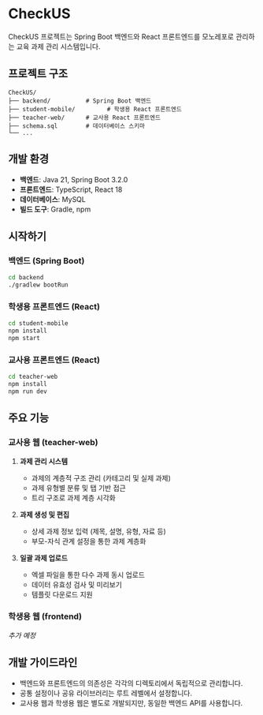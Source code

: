 # CheckUS

CheckUS 프로젝트는 Spring Boot 백엔드와 React 프론트엔드를 모노레포로 관리하는 교육 과제 관리 시스템입니다.

## 프로젝트 구조

```
CheckUS/
├── backend/          # Spring Boot 백엔드
├── student-mobile/         # 학생용 React 프론트엔드
├── teacher-web/      # 교사용 React 프론트엔드
├── schema.sql        # 데이터베이스 스키마
└── ...
```

## 개발 환경
- **백엔드**: Java 21, Spring Boot 3.2.0
- **프론트엔드**: TypeScript, React 18
- **데이터베이스**: MySQL
- **빌드 도구**: Gradle, npm

## 시작하기

### 백엔드 (Spring Boot)

```bash
cd backend
./gradlew bootRun
```

### 학생용 프론트엔드 (React)

```bash
cd student-mobile
npm install
npm start
```

### 교사용 프론트엔드 (React)

```bash
cd teacher-web
npm install
npm run dev
```

## 주요 기능

### 교사용 웹 (teacher-web)

1. **과제 관리 시스템**
   - 과제의 계층적 구조 관리 (카테고리 및 실제 과제)
   - 과제 유형별 분류 및 탭 기반 접근
   - 트리 구조로 과제 계층 시각화

2. **과제 생성 및 편집**
   - 상세 과제 정보 입력 (제목, 설명, 유형, 자료 등)
   - 부모-자식 관계 설정을 통한 과제 계층화

3. **일괄 과제 업로드**
   - 엑셀 파일을 통한 다수 과제 동시 업로드
   - 데이터 유효성 검사 및 미리보기
   - 템플릿 다운로드 지원

### 학생용 웹 (frontend)

*추가 예정*

## 개발 가이드라인

- 백엔드와 프론트엔드의 의존성은 각각의 디렉토리에서 독립적으로 관리합니다.
- 공통 설정이나 공유 라이브러리는 루트 레벨에서 설정합니다.
- 교사용 웹과 학생용 웹은 별도로 개발되지만, 동일한 백엔드 API를 사용합니다. 